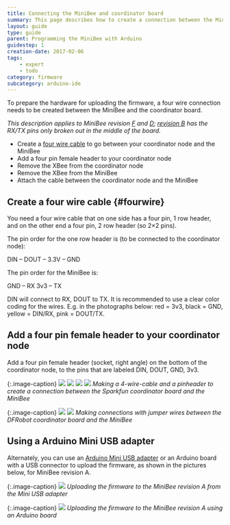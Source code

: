 ```yaml
---
title: Connecting the MiniBee and coordinator board
summary: This page describes how to create a connection between the MiniBee and coordinator board to program the minibee
layout: guide
type: guide
parent: Programming the MiniBee with Arduino
guidestep: 1
creation-date: 2017-02-06
tags: 
    - expert
    - todo
category: firmware
subcategory: arduino-ide
---
```


To prepare the hardware for uploading the firmware, a four wire connection needs to be created between the MiniBee and the coordinator board. 

*This description applies to MiniBee revision [F](../minibee-types/revision-f) and [D](../minibee-types/revision-d); [revision B](../minibee-types/revision-b) has the RX/TX pins only broken out in the middle of the board.*

* Create a [four wire cable](#fourwire) to go between your coordinator node and the MiniBee
* Add a four pin female header to your coordinator node
* Remove the XBee from the coordinator node
* Remove the XBee from the MiniBee
* Attach the cable between the coordinator node and the MiniBee


## Create a four wire cable {#fourwire}

You need a four wire cable that on one side has a four pin, 1 row header, and on the other end a four pin, 2 row header (so 2&#215;2 pins).

The pin order for the one row header is (to be connected to the coordinator node):

DIN &#8211; DOUT &#8211; 3.3V &#8211; GND

The pin order for the MiniBee is:

GND &#8211; RX
3v3 &#8211; TX

DIN will connect to RX, DOUT to TX. It is recommended to use a clear color coding for the wires. E.g. in the photographs below: red = 3v3, black = GND, yellow = DIN/RX, pink = DOUT/TX.


## Add a four pin female header to your coordinator node

Add a four pin female header (socket, right angle) on the bottom of the coordinator node, to the pins that are labeled DIN, DOUT, GND, 3v3.

{:.image-caption}
![](/img/programming_coordinator-minibee.jpg)
![](/img/programming_coordinator-minibee-2.jpg)
![](/img/programming_coordinator-minibee-3.jpg)
![](/img/programming_coordinator-minibee-4.jpg)
*Making a 4-wire-cable and a pinheader to create a connection between the Sparkfun coordinator board and the MiniBee*

{:.image-caption}
![](/img/minibee_program_df1.jpg)
![](/img/minibee_program_df2.jpg)
*Making connections with jumper wires between the DFRobot coordinator board and the MiniBee*

## Using a Arduino Mini USB adapter

Alternately, you can use an [Arduino Mini USB adapter](http://arduino.cc/en/Main/MiniUSB) or an Arduino board with a USB connector to upload the firmware, as shown in the pictures below, for MiniBee revision A.

{:.image-caption}
![](/img/minibee_revA_program-usb-adapter.jpg)
*Uploading the firmware to the MiniBee revision A from the Mini USB adapter*

{:.image-caption}
![](/img/minibee_revA_program_arduino_small.jpg)
*Uploading the firmware to the MiniBee revision A using an Arduino board*

